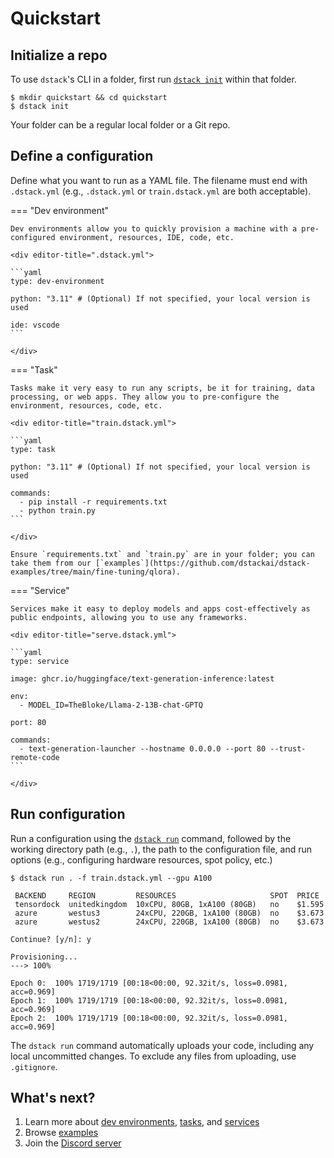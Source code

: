 # Quickstart

## Initialize a repo

To use `dstack`'s CLI in a folder, first run [`dstack init`](reference/cli/index.md#dstack-init) within that folder.

<div class="termy">

```shell
$ mkdir quickstart && cd quickstart
$ dstack init
```

</div>

Your folder can be a regular local folder or a Git repo.

## Define a configuration

Define what you want to run as a YAML file. The filename must end with `.dstack.yml` (e.g., `.dstack.yml`
or `train.dstack.yml` are both acceptable).

=== "Dev environment"

    Dev environments allow you to quickly provision a machine with a pre-configured environment, resources, IDE, code, etc.

    <div editor-title=".dstack.yml"> 

    ```yaml
    type: dev-environment

    python: "3.11" # (Optional) If not specified, your local version is used
    
    ide: vscode
    ```

    </div>

=== "Task"

    Tasks make it very easy to run any scripts, be it for training, data processing, or web apps. They allow you to pre-configure the environment, resources, code, etc.

    <div editor-title="train.dstack.yml"> 

    ```yaml
    type: task

    python: "3.11" # (Optional) If not specified, your local version is used
    
    commands:
      - pip install -r requirements.txt
      - python train.py
    ```

    </div>

    Ensure `requirements.txt` and `train.py` are in your folder; you can take them from our [`examples`](https://github.com/dstackai/dstack-examples/tree/main/fine-tuning/qlora).

=== "Service"

    Services make it easy to deploy models and apps cost-effectively as public endpoints, allowing you to use any frameworks.

    <div editor-title="serve.dstack.yml"> 

    ```yaml
    type: service

    image: ghcr.io/huggingface/text-generation-inference:latest
    
    env: 
      - MODEL_ID=TheBloke/Llama-2-13B-chat-GPTQ 
    
    port: 80
    
    commands:
      - text-generation-launcher --hostname 0.0.0.0 --port 80 --trust-remote-code
    ```
    
    </div>

## Run configuration

Run a configuration using the [`dstack run`](reference/cli/index.md#dstack-run) command, followed by the working directory path (e.g., `.`), the path to the
configuration file, and  run options (e.g., configuring hardware resources, spot policy, etc.)

<div class="termy">

```shell
$ dstack run . -f train.dstack.yml --gpu A100

 BACKEND     REGION         RESOURCES                     SPOT  PRICE
 tensordock  unitedkingdom  10xCPU, 80GB, 1xA100 (80GB)   no    $1.595
 azure       westus3        24xCPU, 220GB, 1xA100 (80GB)  no    $3.673
 azure       westus2        24xCPU, 220GB, 1xA100 (80GB)  no    $3.673
 
Continue? [y/n]: y

Provisioning...
---> 100%

Epoch 0:  100% 1719/1719 [00:18<00:00, 92.32it/s, loss=0.0981, acc=0.969]
Epoch 1:  100% 1719/1719 [00:18<00:00, 92.32it/s, loss=0.0981, acc=0.969]
Epoch 2:  100% 1719/1719 [00:18<00:00, 92.32it/s, loss=0.0981, acc=0.969]
```

</div>

The `dstack run` command automatically uploads your code, including any local uncommitted changes. 
To exclude any files from uploading, use `.gitignore`.

## What's next?

1. Learn more about [dev environments](concepts/dev-environments.md), [tasks](concepts/tasks.md), 
    and [services](concepts/services.md)
2. Browse [examples](../examples/index.md)
3. Join the [Discord server](https://discord.gg/u8SmfwPpMd)